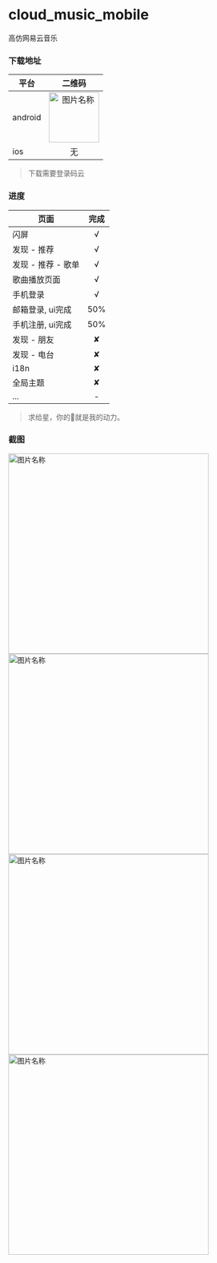 # cloud_music_mobile
高仿网易云音乐

### 下载地址
平台|二维码|
---|:--:|
android|<img src="Screenshots/下载.png" width = "100" alt="图片名称"/>|
ios|无|
> 下载需要登录码云

### 进度
页面|完成|
---|:--:|
闪屏|√|
发现 - 推荐|√|
发现 - 推荐 - 歌单|√|
歌曲播放页面|√|
手机登录|√|
邮箱登录, ui完成|50%|
手机注册, ui完成|50%|
发现 - 朋友|✘|
发现 - 电台|✘|
i18n|✘|
全局主题|✘|
...|-|
> 求给星，你的🖤就是我的动力。



### 截图
<img src="Screenshots/01.jpg" width = "400" alt="图片名称"/>
<img src="Screenshots/02.jpg" width = "400" alt="图片名称"/>
<img src="Screenshots/03.jpg" width = "400" alt="图片名称"/>
<img src="Screenshots/04.jpg" width = "400" alt="图片名称"/>